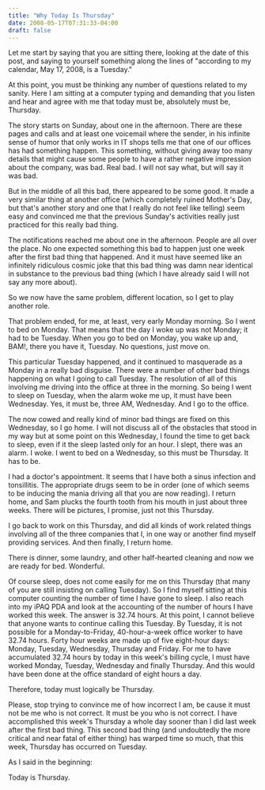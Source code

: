 ```yaml
---
title: "Why Today Is Thursday"
date: 2008-05-17T07:31:33-04:00
draft: false
---
```


Let me start by saying that you are sitting there, looking at the date
of this post, and saying to yourself something along the lines of
"according to my calendar, May 17, 2008, is a Tuesday."

At this point, you must be thinking any number of questions related to
my sanity. Here I am sitting at a computer typing and demanding that you
listen and hear and agree with me that today must be, absolutely must
be, Thursday.

The story starts on Sunday, about one in the afternoon. There are these
pages and calls and at least one voicemail where the sender, in his
infinite sense of humor that only works in IT shops tells me that one of
our offices has had something happen. This something, without giving
away too many details that might cause some people to have a rather
negative impression about the company, was bad. Real bad. I will not say
what, but will say it was bad.

But in the middle of all this bad, there appeared to be some good. It
made a very similar thing at another office (which completely ruined
Mother's Day, but that's another story and one that I really do not feel
like telling) seem easy and convinced me that the previous Sunday's
activities really just practiced for this really bad thing.

The notifications reached me about one in the afternoon. People are all
over the place. No one expected something this bad to happen just one
week after the first bad thing that happened. And it must have seemed
like an infinitely ridiculous cosmic joke that this bad thing was damn
near identical in substance to the previous bad thing (which I have
already said I will not say any more about).

So we now have the same problem, different location, so I get to play
another role.

That problem ended, for me, at least, very early Monday morning. So I
went to bed on Monday. That means that the day I woke up was not Monday;
it had to be Tuesday. When you go to bed on Monday, you wake up and,
BAM!, there you have it, Tuesday. No questions, just move on.

This particular Tuesday happened, and it continued to masquerade as a
Monday in a really bad disguise. There were a number of other bad things
happening on what I going to call Tuesday. The resolution of all of this
involving me driving into the office at three in the morning. So being I
went to sleep on Tuesday, when the alarm woke me up, it must have been
Wednesday. Yes, it must be, three AM, Wednesday. And I go to the office.

The now cowed and really kind of minor bad things are fixed on this
Wednesday, so I go home. I will not discuss all of the obstacles that
stood in my way but at some point on this Wednesday, I found the time to
get back to sleep, even if it the sleep lasted only for an hour. I
slept, there was an alarm. I woke. I went to bed on a Wednesday, so this
must be Thursday. It has to be.

I had a doctor's appointment. It seems that I have both a sinus
infection and tonsillitis. The appropriate drugs seem to be in order
(one of which seems to be inducing the mania driving all that you are
now reading). I return home, and Sam plucks the fourth tooth from his
mouth in just about three weeks. There will be pictures, I promise, just
not this Thursday.

I go back to work on this Thursday, and did all kinds of work related
things involving all of the three companies that I, in one way or
another find myself providing services. And then finally, I return home.

There is dinner, some laundry, and other half-hearted cleaning and now
we are ready for bed. Wonderful.

Of course sleep, does not come easily for me on this Thursday (that many
of you are still insisting on calling Tuesday). So I find myself sitting
at this computer counting the number of time I have gone to sleep. I
also reach into my iPAQ PDA and look at the accounting of the number of
hours I have worked this week. The answer is 32.74 hours. At this point,
I cannot believe that anyone wants to continue calling this Tuesday. By
Tuesday, it is not possible for a Monday-to-Friday, 40-hour-a-week
office worker to have 32.74 hours. Forty hour weeks are made up of five
eight-hour days: Monday, Tuesday, Wednesday, Thursday and Friday. For me
to have accumulated 32.74 hours by today in this week's billing cycle, I
must have worked Monday, Tuesday, Wednesday and finally Thursday. And
this would have been done at the office standard of eight hours a day.

Therefore, today must logically be Thursday.

Please, stop trying to convince me of how incorrect I am, be cause it
must not be me who is not correct. It must be you who is not correct. I
have accomplished this week's Thursday a whole day sooner than I did
last week after the first bad thing. This second bad thing (and
undoubtedly the more critical and near fatal of either thing) has warped
time so much, that this week, Thursday has occurred on Tuesday.

As I said in the beginning:

Today is Thursday.

